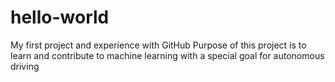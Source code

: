# hello-world
My first project and experience with GitHub
Purpose of this project is to learn and contribute to machine learning with a special goal for autonomous driving
